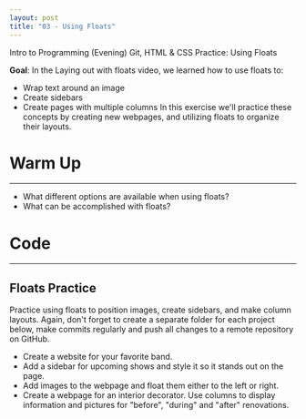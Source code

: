 ```yaml
---
layout: post
title: "03 - Using Floats"
---
```


Intro to Programming (Evening)  Git, HTML & CSS Practice: Using Floats

**Goal**: In the Laying out with floats video, we learned how to use floats to:

- Wrap text around an image
- Create sidebars
- Create pages with multiple columns
In this exercise we'll practice these concepts by creating new webpages, and utilizing floats to organize their layouts.

# Warm Up
****
- What different options are available when using floats?
- What can be accomplished with floats?

# Code
****
## Floats Practice
Practice using floats to position images, create sidebars, and make column layouts. Again, don't forget to create a separate folder for each project below, make commits regularly and push all changes to a remote repository on GitHub.

- Create a website for your favorite band.
- Add a sidebar for upcoming shows and style it so it stands out on the page.
- Add images to the webpage and float them either to the left or right.
- Create a webpage for an interior decorator. Use columns to display information and pictures for "before", "during" and "after" renovations.